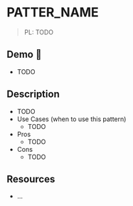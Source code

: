# PATTER_NAME

> PL: TODO

## Demo 🎉

* TODO

## Description

* TODO
* Use Cases (when to use this pattern)
    + TODO
* Pros
    + TODO
* Cons
    + TODO

## Resources

* ...
